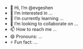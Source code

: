 - 👋 Hi, I’m @evgeshen
- 👀 I’m interested in ...
- 🌱 I’m currently learning ...
- 💞️ I’m looking to collaborate on ...
- 📫 How to reach me ...
- 😄 Pronouns: ...
- ⚡ Fun fact: ...

<!---
evgeshen/evgeshen is a ✨ special ✨ repository because its `README.md` (this file) appears on your GitHub profile.
You can click the Preview link to take a look at your changes.
--->
